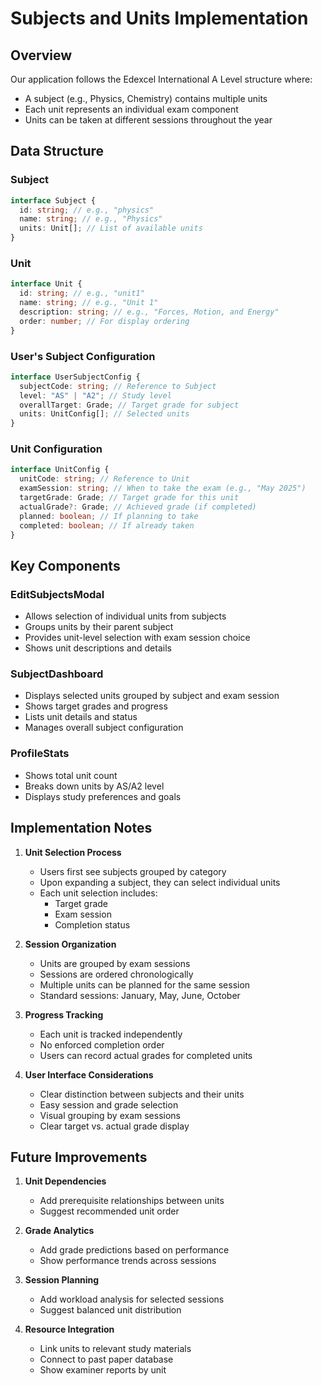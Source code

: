 # Subjects and Units Implementation

## Overview

Our application follows the Edexcel International A Level structure where:

- A subject (e.g., Physics, Chemistry) contains multiple units
- Each unit represents an individual exam component
- Units can be taken at different sessions throughout the year

## Data Structure

### Subject

```typescript
interface Subject {
  id: string; // e.g., "physics"
  name: string; // e.g., "Physics"
  units: Unit[]; // List of available units
}
```

### Unit

```typescript
interface Unit {
  id: string; // e.g., "unit1"
  name: string; // e.g., "Unit 1"
  description: string; // e.g., "Forces, Motion, and Energy"
  order: number; // For display ordering
}
```

### User's Subject Configuration

```typescript
interface UserSubjectConfig {
  subjectCode: string; // Reference to Subject
  level: "AS" | "A2"; // Study level
  overallTarget: Grade; // Target grade for subject
  units: UnitConfig[]; // Selected units
}
```

### Unit Configuration

```typescript
interface UnitConfig {
  unitCode: string; // Reference to Unit
  examSession: string; // When to take the exam (e.g., "May 2025")
  targetGrade: Grade; // Target grade for this unit
  actualGrade?: Grade; // Achieved grade (if completed)
  planned: boolean; // If planning to take
  completed: boolean; // If already taken
}
```

## Key Components

### EditSubjectsModal

- Allows selection of individual units from subjects
- Groups units by their parent subject
- Provides unit-level selection with exam session choice
- Shows unit descriptions and details

### SubjectDashboard

- Displays selected units grouped by subject and exam session
- Shows target grades and progress
- Lists unit details and status
- Manages overall subject configuration

### ProfileStats

- Shows total unit count
- Breaks down units by AS/A2 level
- Displays study preferences and goals

## Implementation Notes

1. **Unit Selection Process**

   - Users first see subjects grouped by category
   - Upon expanding a subject, they can select individual units
   - Each unit selection includes:
     - Target grade
     - Exam session
     - Completion status

2. **Session Organization**

   - Units are grouped by exam sessions
   - Sessions are ordered chronologically
   - Multiple units can be planned for the same session
   - Standard sessions: January, May, June, October

3. **Progress Tracking**

   - Each unit is tracked independently
   - No enforced completion order
   - Users can record actual grades for completed units

4. **User Interface Considerations**
   - Clear distinction between subjects and their units
   - Easy session and grade selection
   - Visual grouping by exam sessions
   - Clear target vs. actual grade display

## Future Improvements

1. **Unit Dependencies**

   - Add prerequisite relationships between units
   - Suggest recommended unit order

2. **Grade Analytics**

   - Add grade predictions based on performance
   - Show performance trends across sessions

3. **Session Planning**

   - Add workload analysis for selected sessions
   - Suggest balanced unit distribution

4. **Resource Integration**
   - Link units to relevant study materials
   - Connect to past paper database
   - Show examiner reports by unit
